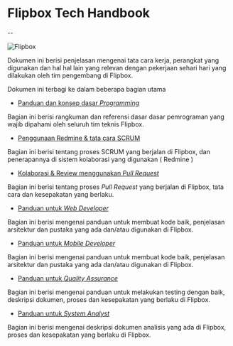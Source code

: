 # Flipbox Tech Handbook
--

![Flipbox](https://puu.sh/xvxN7/17e722b4f6.png)

Dokumen ini berisi penjelasan mengenai tata cara kerja, perangkat yang digunakan dan hal hal lain yang relevan dengan pekerjaan sehari hari yang dilakukan oleh tim pengembang di Flipbox. 

Dokumen ini terbagi ke dalam beberapa bagian utama

- [Panduan dan konsep dasar _Programming_](https://github.com/flipboxstudio/tech-handbook/blob/develop/programming-concepts.md)

Bagian ini berisi rangkuman dan referensi dasar dasar pemrograman yang wajib dipahami oleh seluruh tim teknis Flipbox.

- [Penggunaan Redmine & tata cara SCRUM](https://github.com/flipboxstudio/tech-handbook/blob/develop/redmine-scrum.md)

Bagian ini berisi tentang proses SCRUM yang berjalan di Flipbox, dan penerapannya di sistem kolaborasi yang digunakan ( Redmine )

- [Kolaborasi & Review menggunakan _Pull Request_](https://github.com/flipboxstudio/tech-handbook/blob/develop/pull-request-workflow.md)

Bagian ini berisi tentang proses _Pull Request_ yang berjalan di Flipbox, tata cara dan kesepakatan yang berlaku.

- [Panduan untuk _Web Developer_](https://github.com/flipboxstudio/tech-handbook/blob/develop/web-development.md)

Bagian ini berisi mengenai panduan untuk membuat kode baik, penjelasan arsitektur dan pustaka yang ada dan/atau digunakan di Flipbox.

- [Panduan untuk _Mobile Developer_](https://github.com/flipboxstudio/tech-handbook/blob/develop/mobile-development.md)

Bagian ini berisi mengenai panduan untuk membuat kode baik, penjelasan arsitektur dan pustaka yang ada dan/atau digunakan di Flipbox.

- [Panduan untuk _Quality Assurance_](https://github.com/flipboxstudio/tech-handbook/blob/develop/quality-assurance.md)

Bagian ini berisi mengenai panduan untuk melakukan testing dengan baik, deskripsi dokumen, proses dan kesepakatan yang berlaku di Flipbox.

- [Panduan untuk _System Analyst_](https://github.com/flipboxstudio/tech-handbook/blob/develop/software-analysis.md)

Bagian ini berisi mengenai deskripsi dokumen analisis yang ada di Flipbox, proses dan kesepakatan yang berlaku di Flipbox.